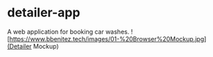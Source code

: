 # detailer-app
A web application for booking car washes.
![https://www.bbenitez.tech/images/01-%20Browser%20Mockup.jpg](Detailer Mockup)

